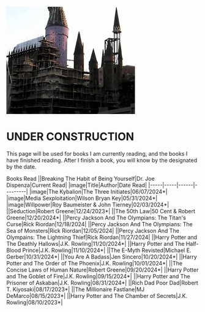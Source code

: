 ![Banner](underconstruction.jpg)

# UNDER CONSTRUCTION

This page will be used for books I am currently reading, and the books I have finished reading. After I finish a book, you will know by the designated by the date.



Books Read
||Breaking The Habit of Being Yourself|Dr. Joe Dispenza|Current Read|
|image|Title|Author|Date Read|
|-----|-----|------|---------|
|image|The Kybalion|The Three Initiates|06/07/2024*|
|image|Media Sexploitation|Wilson Bryan Key|05/31/2024*|
|image|Willpower|Roy Baumeister & John Tierney|02/03/2024*|
||Seduction|Robert Greene|12/24/2023*|
||The 50th Law|50 Cent & Robert Greene|12/20/2024*|
||Percy Jackson And The Olympians: The Titan's Curse|Rick Riordan|12/18/2024|
||Percy Jackson And The Olympians: The Sea of Monsters|Rick Riordan|12/05/2024|
||Percy Jackson And The Olympains: The Lightning Thief|Rick Riordan|11/27/2024|
||Harry Potter and The Deathly Hallows|J.K. Rowling|11/20/2024*|
||Harry Potter and The Half-Blood Prince|J.K. Rowling|11/10/2024*|
||The E-Myth Revisted|Michael E. Gerber|10/31/2024*|
||You Are A Badass|Jen Sincero|10/20/2024*|
||Harry Potter and The Order of The Phoenix|J.K. Rowling|10/01/2024*|
||The Concise Laws of Human Nature|Robert Greene|09/20/2024*|
||Harry Potter and The Goblet of Fire|J.K. Rowling|09/15/2024*|
||Harry Potter and The Prisoner of Askaban|J.K. Rowling|08/31/2024*|
||Rich Dad Poor Dad|Robert T. Kiyosaki|08/17/2023*|
||The Millionaire Fastlane|MJ DeMarco|08/15/2023*|
||Harry Potter and The Chamber of Secrets|J.K. Rowling|08/10/2023*|

